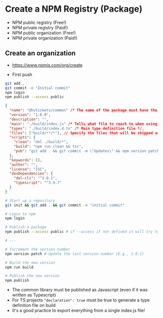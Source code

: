 # Create a NPM Registry (Package)

- NPM public registry (Free!)
- NPM private registry (Paid!)
- NPM public organization (Free!)
- NPM private organization (Paid!)

## Create an organization

- <https://www.npmjs.com/org/create>

- First push

```bash
git add .
git commit -m "Initial commit"
npm login
npm publish --access public
```

```json
{
  "name": "@hvtickets/common" /* The name of the package must have the format @`organization`/`package-name` */,
  "version": "1.0.0",
  "description": "",
  "main": "./build/index.js" /* Tells what file to reach to when using the import statement import ... from '@hvtickets/common */,
  "types": "./build/index.d.ts" /* Main type definition file */,
  "files": ["build/**/*"], // Specify the files that will be shipped as a package
  "scripts": {
    "clean": "del ./build/*",
    "build": "npm run clean && tsc",
    "pub": "git add . && git commit -m \"Updates\" && npm version patch && npm run build && npm publish"
  },
  "keywords": [],
  "author": "",
  "license": "ISC",
  "devDependencies": {
    "del-cli": "^3.0.1",
    "typescript": "^3.9.7"
  }
}
```

```bash
# Start up a repository
git init && git add . && git commit -m "initial commit"

# Login to npm
npm login

# Publish a package
npm publish --access public # if --access if not defined it will try to publish as private package

# ---

# Increment the version number
npm version patch # Update the last version number (E.g., 1.0.1)

# Build the new version
npm run build

# Publish the new version
npm publish

```

- The common library must be published as Javascript (even if it was written as Typescript)
- For TS projects `"declaration": true` must be true to generate a type definition file on build
- It's a good practice to export everything from a single index.js file!
